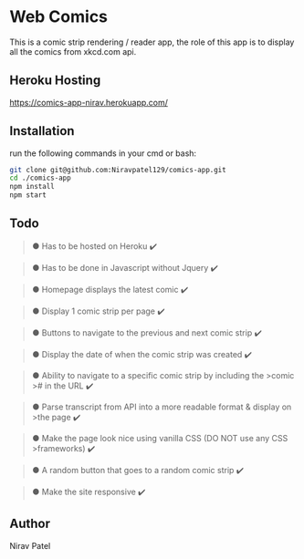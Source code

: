 # Web Comics

This is a comic strip rendering / reader app, the role of this app is to display all the comics from xkcd.com api. 

## Heroku Hosting
[https://comics-app-nirav.herokuapp.com/
](https://comics-app-nirav.herokuapp.com/)

## Installation
run the following commands in your cmd or bash:

```bash
git clone git@github.com:Niravpatel129/comics-app.git
cd ./comics-app
npm install
npm start
```

## Todo


>● Has to be hosted on Heroku ✔️

>● Has to be done in Javascript without Jquery ✔️

>● Homepage displays the latest comic ✔️

>● Display 1 comic strip per page ✔️

>● Buttons to navigate to the previous and next comic strip ✔️

>● Display the date of when the comic strip was created ✔️

>● Ability to navigate to a specific comic strip by including the >comic ># in the URL ✔️

>● Parse transcript from API into a more readable format & display on >the page ✔️

>● Make the page look nice using vanilla CSS (DO NOT use any CSS >frameworks) ✔️

>● A random button that goes to a random comic strip ✔️

>● Make the site responsive ✔️


## Author
Nirav Patel
